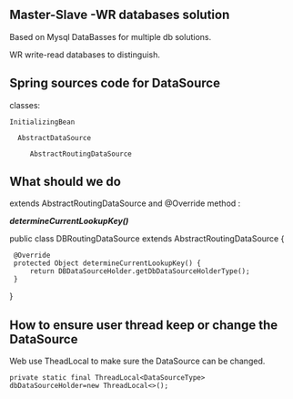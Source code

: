
## Master-Slave -WR databases solution

Based on Mysql DataBasses for multiple db solutions.

WR write-read databases to distinguish.

## Spring sources code for DataSource

 classes:
 
    
    InitializingBean 
    
      AbstractDataSource
     
         AbstractRoutingDataSource
 
 
## What should we do
 
 extends AbstractRoutingDataSource and @Override method :
 
 **_determineCurrentLookupKey()_**
 
 
 public class DBRoutingDataSource extends AbstractRoutingDataSource {
 
     @Override
     protected Object determineCurrentLookupKey() {
         return DBDataSourceHolder.getDbDataSourceHolderType();
     }
 }
 
 
## How to ensure user thread keep or change the DataSource

Web use TheadLocal to make sure the DataSource can be changed.

`private static final ThreadLocal<DataSourceType> dbDataSourceHolder=new ThreadLocal<>();`


 
 